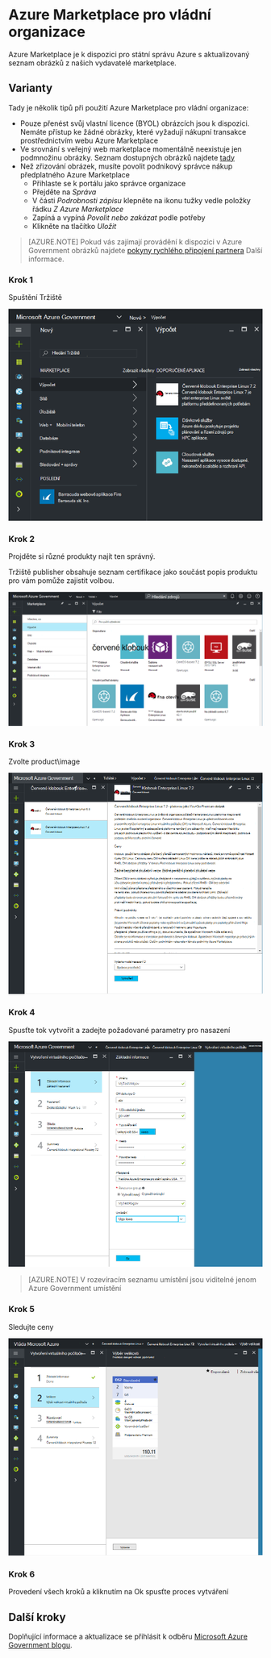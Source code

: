  <properties
    pageTitle="Azure přečtěte následující dokumentaci pro státní správu | Microsoft Azure"
    description="To poskytuje porovnání funkcí a pokyny pro na vývoj aplikací pro státní správu Azure."
    services="Azure-Government"
    cloud="gov"
    documentationCenter=""
    authors="VybavaRamadoss"
    manager="asimm"
    editor=""/>

<tags   ms.service="multiple"
    ms.devlang="na"
    ms.topic="article"
    ms.tgt_pltfrm="na"
    ms.workload="azure-government"
    ms.date="10/20/2016"
    ms.author="zakramer;vybavar"/>


# <a name="azure-marketplace-for-government"></a>Azure Marketplace pro vládní organizace
Azure Marketplace je k dispozici pro státní správu Azure s aktualizovaný seznam obrázků z našich vydavatelé marketplace. 

## <a name="variations"></a>Varianty
Tady je několik tipů při použití Azure Marketplace pro vládní organizace:

- Pouze přenést svůj vlastní licence (BYOL) obrázcích jsou k dispozici. Nemáte přístup ke žádné obrázky, které vyžadují nákupní transakce prostřednictvím webu Azure Marketplace
- Ve srovnání s veřejný web marketplace momentálně neexistuje jen podmnožinu obrázky. Seznam dostupných obrázků najdete [tady](../azure-government-image-gallery.md) 
- Než zřizování obrázek, musíte povolit podnikový správce nákup předplatného Azure Marketplace
  - Přihlaste se k portálu jako správce organizace
  - Přejděte na *Správa*
  - V části *Podrobnosti zápisu* klepněte na ikonu tužky vedle položky řádku *Z Azure Marketplace*
  - Zapíná a vypíná *Povolit nebo zakázat* podle potřeby
  - Klikněte na tlačítko *Uložit*


>[AZURE.NOTE] Pokud vás zajímají provádění k dispozici v Azure Government obrázků najdete [pokyny rychlého připojení partnera](documentation-government-manage-marketplace-partners.md) Další informace.

### <a name="step-1"></a>Krok 1
Spuštění Tržiště

![alternativní text](./media/government-manage-marketplace-launch.png)  

### <a name="step-2"></a>Krok 2
Projděte si různé produkty najít ten správný.

Tržiště publisher obsahuje seznam certifikace jako součást popis produktu pro vám pomůže zajistit volbou. 

![alternativní text](./media/government-manage-marketplace-service.png)

### <a name="step-3"></a>Krok 3
Zvolte product\image

![alternativní text](./media/government-manage-marketplace-image.png)

### <a name="step-4"></a>Krok 4
Spusťte tok vytvořit a zadejte požadované parametry pro nasazení

![alternativní text](./media/government-manage-marketplace-deployment.png)

>[AZURE.NOTE] V rozevíracím seznamu umístění jsou viditelné jenom Azure Government umístění

### <a name="step-5"></a>Krok 5
Sledujte ceny

![alternativní text](./media/government-manage-marketplace-pricing.png)

### <a name="step-6"></a>Krok 6
Provedení všech kroků a kliknutím na Ok spusťte proces vytváření

## <a name="next-steps"></a>Další kroky

Doplňující informace a aktualizace se přihlásit k odběru [Microsoft Azure Government blogu](https://blogs.msdn.microsoft.com/azuregov/).
